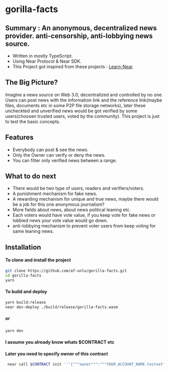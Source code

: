 # gorilla-facts

## Summary : An anonymous, decentralized news provider. anti-censorship, anti-lobbying news source.
- Written in mostly TypeScript.
- Using Near Protocol & Near SDK.
- This Project got inspired from these projects : [Learn-Near]

## The Big Picture?
Imagine a news source on Web 3.0, decentralized and controlled by no one. Users can post news with the information link and the reference link(maybe files, documents etc in some P2P file storage networks), later these uncheckted and unverified news would be got verified by some users(choosen trusted users, voted by the community).
This project is just to test the basic concepts.

## Features
- Everybody can post & see the news.
- Only the Owner can verify or deny the news.
- You can filter only verified news between a range.

## What to do next
- There would be two type of users, readers and verifiers/voters.
- A punishment mechanism for fake news.
- A rewarding mechanism for unique and true news, maybe there would be a job for this one anonymous journalism?
- More fields about news, about news political leaning etc.
- Each voters would have vote value, if you keep vote for fake news or lobbied news your vote value would go down.
- anti-lobbying mechanism to prevent voter users from keep voting for same leaning news.

## Installation

#### To clone and install the project

```sh
git clone https://github.com/af-unlu/gorilla-facts.git
cd gorilla-facts
yarn
```

#### To build and deploy

```sh
yarn build:release
near dev-deploy ./build/release/gorilla-facts.wasm
```
##### or 

```sh
yarn dev
```
#### I assume you already know whats $CONTRACT etc

#### Later you need to specify owner of this contract
```sh
 near call $CONTRACT init '''{"""owner""":"""YOUR_ACCOUNT_NAME.testnet"""}''' --accountId $CONTRACT
```

[//]: # (These are reference links used in the body of this note and get stripped out when the markdown processor does its job. There is no need to format nicely because it shouldn't be seen. Thanks SO - http://stackoverflow.com/questions/4823468/store-comments-in-markdown-syntax)
   [Learn-Near]: <https://github.com/orgs/Learn-NEAR/repositories?q=l1&type=all&language=typescript&sort=>

